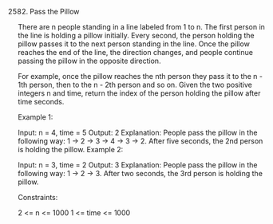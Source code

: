 2582. Pass the Pillow

There are n people standing in a line labeled from 1 to n. The first person in the line is holding a pillow initially. Every second, the person holding the pillow passes it to the next person standing in the line. Once the pillow reaches the end of the line, the direction changes, and people continue passing the pillow in the opposite direction.

For example, once the pillow reaches the nth person they pass it to the n - 1th person, then to the n - 2th person and so on.
Given the two positive integers n and time, return the index of the person holding the pillow after time seconds.

 

Example 1:

Input: n = 4, time = 5
Output: 2
Explanation: People pass the pillow in the following way: 1 -> 2 -> 3 -> 4 -> 3 -> 2.
After five seconds, the 2nd person is holding the pillow.
Example 2:

Input: n = 3, time = 2
Output: 3
Explanation: People pass the pillow in the following way: 1 -> 2 -> 3.
After two seconds, the 3rd person is holding the pillow.
 

Constraints:

2 <= n <= 1000
1 <= time <= 1000
